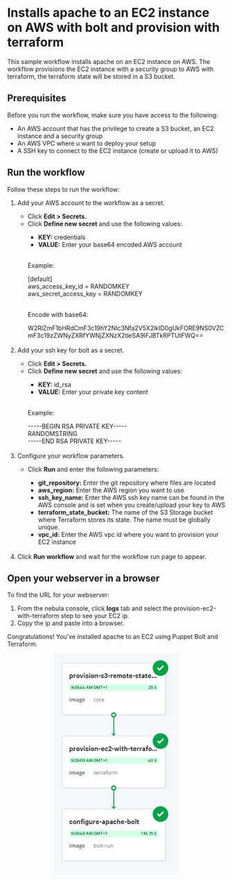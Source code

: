<h1>Installs apache to an EC2 instance on AWS with bolt and provision with terraform</h1>

<p>This sample workflow installs apache on an EC2 instance on AWS. The workflow provisions the EC2 instance with a security group to AWS with terraform, the terraform state will be stored in a S3 bucket.</p>

<h2>Prerequisites</h2>
<p>Before you run the workflow, make sure you have access to the following:</p>
<ul>
<li>An AWS account that has the privilege to create a S3 bucket, an EC2 instance and a security group</li>
<li>An AWS VPC where u want to deploy your setup</li>
<li>A SSH key to connect to the EC2 instance (create or upload it to AWS)</li>
</ul>

<h2>Run the workflow</h2>
<p>Follow these steps to run the workflow:</p>
<ol>
<li>Add your AWS account to the workflow as a secret.</li>
<ul>
    <li>Click <strong>Edit > Secrets.</strong></li>
    <li>Click <strong>Define new secret</strong> and use the following values:</li>
    <ul>
        <li><strong>KEY:</strong> credentials</li>
        <li><strong>VALUE:</strong> Enter your base64 encoded AWS account</li>
    </ul>
        </br><p>Example:</p>
        [default]</br>
        aws_access_key_id = RANDOMKEY</br>
        aws_secret_access_key = RANDOMKEY</br>
        </br><p>Encode with base64:</p>
        W2RlZmF1bHRdCmF3c19hY2Nlc3Nfa2V5X2lkID0gUkFORE9NS0VZCmF3c19zZWNyZXRfYWNjZXNzX2tleSA9IFJBTkRPTUtFWQ==
</ul>
</br>
<li>Add your ssh key for bolt as a secret.</li>
<ul>
    <li>Click <strong>Edit > Secrets.</strong></li>
    <li>Click <strong>Define new secret</strong> and use the following values:</li>
    <ul>
        <li><strong>KEY:</strong> id_rsa</li>
        <li><strong>VALUE:</strong> Enter your private key content</li>
    </ul>
        </br><p>Example:</p>
        -----BEGIN RSA PRIVATE KEY-----</br>
        RANDOMSTRING</br>
        -----END RSA PRIVATE KEY-----
</ul>
</br>
<li>Configure your workflow parameters.</li>
<ul>
    <li>Click <strong>Run</strong> and enter the following parameters:</li>
    <ul>
        <li><strong>git_repository:</strong> Enter the git repository where files are located</li>
        <li><strong>aws_region:</strong> Enter the AWS region you want to use</li>
        <li><strong>ssh_key_name:</strong> Enter the AWS ssh key name can be found in the AWS console and is set when you create/upload your key to AWS</li>
        <li><strong>terraform_state_bucket:</strong> The name of the S3 Storage bucket where Terraform stores its state. The name must be globally unique.</li>
        <li><strong>vpc_id:</strong> Enter the AWS vpc id where you want to provision your EC2 instance</li>
    </ul>
</ul>
</br>
<li>Click <strong>Run workflow</strong> and wait for the workflow run page to appear.</li>
</ol>

<h2>Open your webserver in a browser</h2>
<p>To find the URL for your webserver:</p>
<ol>
<li>From the nebula console, click <strong>logs</strong> tab and select the provision-ec2-with-terraform step to see your EC2 ip.</li>
<li>Copy the ip and paste into a browser.</li>
</ol>
<p>Congratulations! You've installed apache to an EC2 using Puppet Bolt and Terraform.</p>
<p align="center">
<img src="ec2-provision-and-configure-webserver.png" />
</p>
